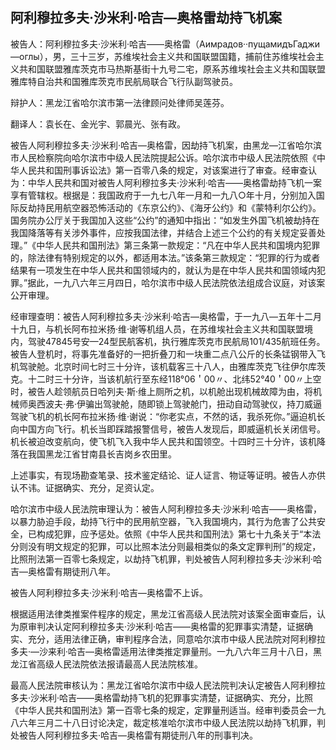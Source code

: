 ## 阿利穆拉多夫·沙米利·哈吉—奥格雷劫持飞机案

被告人：阿利穆拉多夫·沙米利·哈吉——奥格雷（Aимрадов··пущамидъГаджи—оглы），男，三十三岁，苏维埃社会主义共和国联盟国籍，捕前住苏维埃社会主义共和国联盟雅库茨克市马热斯基街十九号二宅，原系苏维埃社会主义共和国联盟雅库特自治共和国雅库茨克市民航局联合飞行队副驾驶员。

辩护人：黑龙江省哈尔滨市第一法律顾问处律师吴莲芬。

翻译人：袁长在、金光宇、郭晨光、张有政。

被告人阿利穆拉多夫·沙米利·哈吉—奥格雷，因劫持飞机案，由黑龙—江省哈尔滨市人民检察院向哈尔滨市中级人民法院提起公诉。哈尔滨市中级人民法院依照《中华人民共和国刑事诉讼法》第一百零八条的规定，对该案进行了审查。经审查认为：中华人民共和国对被告人阿利穆拉多夫·沙米利·哈吉——奥格雷劫持飞机一案享有管辖权。根据是：我国政府于一九七八年一月和一九八○年十月，分别加入国际反劫持民用航空器恐怖活动的《东京公约》、《海牙公约》和《蒙特利尔公约》。国务院办公厅关于我国加入这些“公约”的通知中指出：“如发生外国飞机被劫持在我国降落等有关涉外事件，应按我国法律，并结合上述三个公约的有关规定妥善处理。”《中华人民共和国刑法》第三条第一款规定：“凡在中华人民共和国境内犯罪的，除法律有特别规定的以外，都适用本法。”该条第三款规定：“犯罪的行为或者结果有一项发生在中华人民共和国领域内的，就认为是在中华人民共和国领域内犯罪。”据此，一九八六年三月四日，哈尔滨市中级人民法院依法组成合议庭，对该案公开审理。

经审理查明：被告人阿利穆拉多夫·沙米利·哈吉—奥格雷，于一九八—五年十二月十九日，与机长阿布拉米扬·维·谢等机组人员，在苏维埃社会主义共和国联盟境内，驾驶47845号安—24型民航客机，执行雅库茨克市民航局101/435航班任务。被告人登机时，将事先准备好的一把折叠刀和一块重二点八公斤的长条锰钢带入飞机驾驶舱。北京时间七时三十分许，该机载客三十八人，由雅库茨克飞往伊尔库茨克。十二时三十分许，当该机航行至东经118°06＇00〃、北纬52°40＇00〃上空时，被告人趁领航员日哈列夫·斯·维上厕所之机，以机舱出现机械故障为由，将机械师奥西波夫·弗·伊骗出驾驶舱，随即锁上驾驶舱门，扭动自动驾驶仪，持刀威逼驾驶飞机的机长阿布拉米扬·维·谢说：“你老实点，不然的话，我杀死你。”逼迫机长向中国方向飞行。机长当即踩踏报警信号，被告人发现后，即威逼机长关闭信号。机长被迫改变航向，使飞机飞入我中华人民共和国领空。十四时三十分许，该机降落在我国黑龙江省甘南县长吉岗乡农田里。

上述事实，有现场勘查笔录、技术鉴定结论、证人证言、物证等证明。被告人亦供认不讳。证据确实、充分，足资认定。

哈尔滨市中级人民法院审理认为：被告人阿利穆拉多夫·沙米利·哈吉——奥格雷，以暴力胁迫手段，劫持飞行中的民用航空器，飞入我国境内，其行为危害了公共安全，已构成犯罪，应予惩处。依照《中华人民共和国刑法》第七十九条关于“本法分则没有明文规定的犯罪，可以比照本法分则最相类似的条文定罪判刑”的规定，比照刑法第一百零七条规定，以劫持飞机罪，判处被告人阿利穆拉多夫·沙米利·哈吉—奥格雷有期徒刑八年。

被告人阿利穆拉多夫·沙米利·哈吉—奥格雷不上诉。

根据适用法律类推案件程序的规定，黑龙江省高级人民法院对该案全面审查后，认为原审判决认定阿利穆拉多夫·沙米利·哈吉——奥格雷的犯罪事实清楚，证据确实、充分，适用法律正确，审判程序合法，同意哈尔滨市中级人民法院对阿利穆拉多夫·—沙来利·哈吉—奥格雷适用法律类推定罪量刑。一九八六年三月十八日，黑龙江省高级人民法院依法报请最高人民法院核准。

最高人民法院审核认为：黑龙江省哈尔滨市中级人民法院判决认定被告人阿利穆拉多夫·沙米利·哈吉——奥格雷劫持飞机的犯罪事实清楚，证据确实、充分，比照《中华人民共和国刑法》第一百零七条的规定，定罪量刑适当。经审判委员会一九八六年三月二十八日讨论决定，裁定核准哈尔滨市中级人民法院以劫持飞机罪，判处被告人阿利穆拉多夫·哈吉—奥格雷有期徒刑八年的刑事判决。

